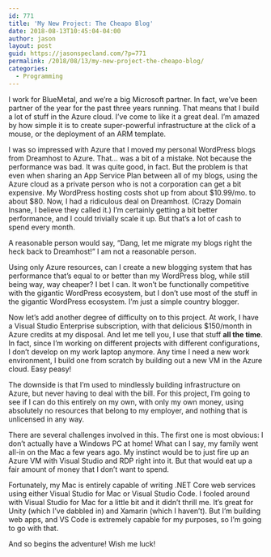 ```yaml
---
id: 771
title: 'My New Project: The Cheapo Blog'
date: 2018-08-13T10:45:04-04:00
author: jason
layout: post
guid: https://jasonspecland.com/?p=771
permalink: /2018/08/13/my-new-project-the-cheapo-blog/
categories:
  - Programming
---
```

I work for BlueMetal, and we&#8217;re a big Microsoft partner. In fact, we&#8217;ve been partner of the year for the past three years running. That means that I build a lot of stuff in the Azure cloud. I&#8217;ve come to like it a great deal. I&#8217;m amazed by how simple it is to create super-powerful infrastructure at the click of a mouse, or the deployment of an ARM template.

I was so impressed with Azure that I moved my personal WordPress blogs from Dreamhost to Azure. That&#8230; was a bit of a mistake. Not because the performance was bad. It was quite good, in fact. But the problem is that even when sharing an App Service Plan between all of my blogs, using the Azure cloud as a private person who is not a corporation can get a bit expensive. My WordPress hosting costs shot up from about $10.99/mo. to about $80. Now, I had a ridiculous deal on Dreamhost. (Crazy Domain Insane, I believe they called it.) I&#8217;m certainly getting a bit better performance, and I could trivially scale it up. But that&#8217;s a lot of cash to spend every month.

A reasonable person would say, &#8220;Dang, let me migrate my blogs right the heck back to Dreamhost!&#8221; I am not a reasonable person.

Using only Azure resources, can I create a new blogging system that has performance that&#8217;s equal to or better than my WordPress blog, while still being way, way cheaper? I bet I can. It won&#8217;t be functionally competitive with the gigantic WordPress ecosystem, but I don&#8217;t use most of the stuff in the gigantic WordPress ecosystem. I&#8217;m just a simple country blogger.

Now let&#8217;s add another degree of difficulty on to this project. At work, I have a Visual Studio Enterprise subscription, with that delicious $150/month in Azure credits at my disposal. And let me tell you, I use that stuff **all the time**. In fact, since I&#8217;m working on different projects with different configurations, I don&#8217;t develop on my work laptop anymore. Any time I need a new work environment, I build one from scratch by building out a new VM in the Azure cloud. Easy peasy!

The downside is that I&#8217;m used to mindlessly building infrastructure on Azure, but never having to deal with the bill. For this project, I&#8217;m going to see if I can do this entirely on my own, with only my own money, using absolutely no resources that belong to my employer, and nothing that is unlicensed in any way.

There are several challenges involved in this. The first one is most obvious: I don&#8217;t actually have a Windows PC at home! What can I say, my family went all-in on the Mac a few years ago. My instinct would be to just fire up an Azure VM with Visual Studio and RDP right into it. But that would eat up a fair amount of money that I don&#8217;t want to spend.

Fortunately, my Mac is entirely capable of writing .NET Core web services using either Visual Studio for Mac or Visual Studio Code. I fooled around with Visual Studio for Mac for a little bit and it didn&#8217;t thrill me. It&#8217;s great for Unity (which I&#8217;ve dabbled in) and Xamarin (which I haven&#8217;t). But I&#8217;m building web apps, and VS Code is extremely capable for my purposes, so I&#8217;m going to go with that.

And so begins the adventure! Wish me luck!
